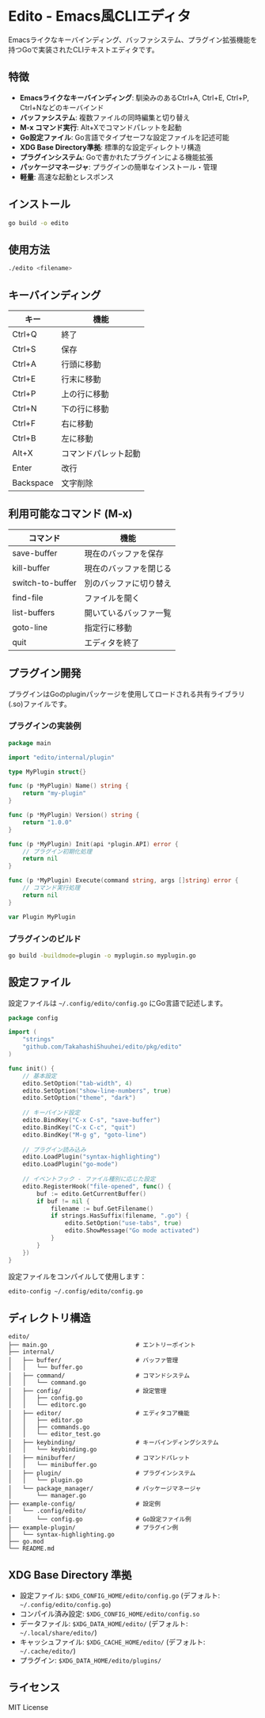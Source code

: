 # Edito - Emacs風CLIエディタ

Emacsライクなキーバインディング、バッファシステム、プラグイン拡張機能を持つGoで実装されたCLIテキストエディタです。

## 特徴

- **Emacsライクなキーバインディング**: 馴染みのあるCtrl+A, Ctrl+E, Ctrl+P, Ctrl+Nなどのキーバインド
- **バッファシステム**: 複数ファイルの同時編集と切り替え
- **M-x コマンド実行**: Alt+Xでコマンドパレットを起動
- **Go設定ファイル**: Go言語でタイプセーフな設定ファイルを記述可能
- **XDG Base Directory準拠**: 標準的な設定ディレクトリ構造
- **プラグインシステム**: Goで書かれたプラグインによる機能拡張
- **パッケージマネージャ**: プラグインの簡単なインストール・管理
- **軽量**: 高速な起動とレスポンス

## インストール

```bash
go build -o edito
```

## 使用方法

```bash
./edito <filename>
```

## キーバインディング

| キー | 機能 |
|------|------|
| Ctrl+Q | 終了 |
| Ctrl+S | 保存 |
| Ctrl+A | 行頭に移動 |
| Ctrl+E | 行末に移動 |
| Ctrl+P | 上の行に移動 |
| Ctrl+N | 下の行に移動 |
| Ctrl+F | 右に移動 |
| Ctrl+B | 左に移動 |
| Alt+X | コマンドパレット起動 |
| Enter | 改行 |
| Backspace | 文字削除 |

## 利用可能なコマンド (M-x)

| コマンド | 機能 |
|----------|------|
| save-buffer | 現在のバッファを保存 |
| kill-buffer | 現在のバッファを閉じる |
| switch-to-buffer | 別のバッファに切り替え |
| find-file | ファイルを開く |
| list-buffers | 開いているバッファ一覧 |
| goto-line | 指定行に移動 |
| quit | エディタを終了 |

## プラグイン開発

プラグインはGoのpluginパッケージを使用してロードされる共有ライブラリ(.so)ファイルです。

### プラグインの実装例

```go
package main

import "edito/internal/plugin"

type MyPlugin struct{}

func (p *MyPlugin) Name() string {
    return "my-plugin"
}

func (p *MyPlugin) Version() string {
    return "1.0.0"
}

func (p *MyPlugin) Init(api *plugin.API) error {
    // プラグイン初期化処理
    return nil
}

func (p *MyPlugin) Execute(command string, args []string) error {
    // コマンド実行処理
    return nil
}

var Plugin MyPlugin
```

### プラグインのビルド

```bash
go build -buildmode=plugin -o myplugin.so myplugin.go
```

## 設定ファイル

設定ファイルは `~/.config/edito/config.go` にGo言語で記述します。

```go
package config

import (
    "strings"
    "github.com/TakahashiShuuhei/edito/pkg/edito"
)

func init() {
    // 基本設定
    edito.SetOption("tab-width", 4)
    edito.SetOption("show-line-numbers", true)
    edito.SetOption("theme", "dark")
    
    // キーバインド設定
    edito.BindKey("C-x C-s", "save-buffer")
    edito.BindKey("C-x C-c", "quit")
    edito.BindKey("M-g g", "goto-line")
    
    // プラグイン読み込み
    edito.LoadPlugin("syntax-highlighting")
    edito.LoadPlugin("go-mode")
    
    // イベントフック - ファイル種別に応じた設定
    edito.RegisterHook("file-opened", func() {
        buf := edito.GetCurrentBuffer()
        if buf != nil {
            filename := buf.GetFilename()
            if strings.HasSuffix(filename, ".go") {
                edito.SetOption("use-tabs", true)
                edito.ShowMessage("Go mode activated")
            }
        }
    })
}
```

設定ファイルをコンパイルして使用します：

```bash
edito-config ~/.config/edito/config.go
```

## ディレクトリ構造

```
edito/
├── main.go                         # エントリーポイント
├── internal/
│   ├── buffer/                     # バッファ管理
│   │   └── buffer.go
│   ├── command/                    # コマンドシステム
│   │   └── command.go
│   ├── config/                     # 設定管理
│   │   ├── config.go
│   │   └── editorc.go
│   ├── editor/                     # エディタコア機能
│   │   ├── editor.go
│   │   ├── commands.go
│   │   └── editor_test.go
│   ├── keybinding/                 # キーバインディングシステム
│   │   └── keybinding.go
│   ├── minibuffer/                 # コマンドパレット
│   │   └── minibuffer.go
│   ├── plugin/                     # プラグインシステム
│   │   └── plugin.go
│   └── package_manager/            # パッケージマネージャ
│       └── manager.go
├── example-config/                 # 設定例
│   └── .config/edito/
│       └── config.go               # Go設定ファイル例
├── example-plugin/                 # プラグイン例
│   └── syntax-highlighting.go
├── go.mod
└── README.md
```

## XDG Base Directory 準拠

- 設定ファイル: `$XDG_CONFIG_HOME/edito/config.go` (デフォルト: `~/.config/edito/config.go`)
- コンパイル済み設定: `$XDG_CONFIG_HOME/edito/config.so`
- データファイル: `$XDG_DATA_HOME/edito/` (デフォルト: `~/.local/share/edito/`)
- キャッシュファイル: `$XDG_CACHE_HOME/edito/` (デフォルト: `~/.cache/edito/`)
- プラグイン: `$XDG_DATA_HOME/edito/plugins/`

## ライセンス

MIT License